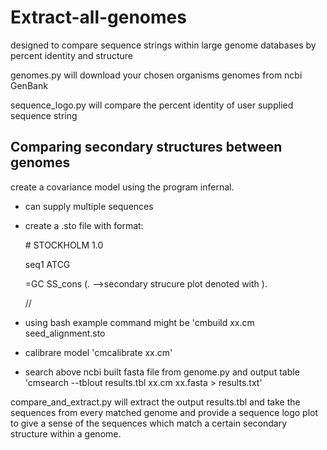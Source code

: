 # Extract-all-genomes

designed to compare sequence strings within large genome databases by percent identity and structure

genomes.py will download your chosen organisms genomes from ncbi GenBank

sequence_logo.py will compare the percent identity of user supplied sequence string

## Comparing secondary structures between genomes

create a covariance model using the program infernal.

- can supply multiple sequences
- create a .sto file with format:

  \# STOCKHOLM 1.0

  seq1 ATCG

  =GC SS_cons (. -->secondary strucure plot denoted with ).


  //
- using bash example command might be 'cmbuild xx.cm seed_alignment.sto
- calibrare model 'cmcalibrate xx.cm'
- search above ncbi built fasta file from genome.py and output table 'cmsearch --tblout results.tbl xx.cm xx.fasta > results.txt'

compare_and_extract.py will extract the output results.tbl and take the sequences from every matched genome and provide a sequence logo plot to give a sense of the sequences which match a certain secondary structure within a genome. 
